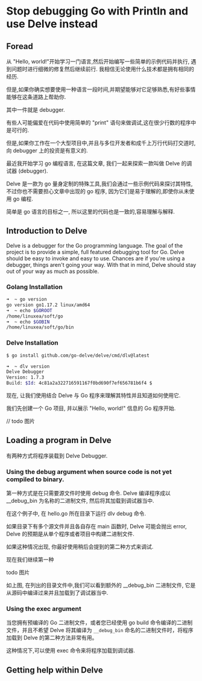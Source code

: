 # Stop debugging Go with Println and use Delve instead


## Foread

从 "Hello, world!"开始学习一门语言,然后开始编写一些简单的示例代码并执行, 遇到问题时进行细微的修复然后继续前行.
我相信无论使用什么技术都是拥有相同的经历.

但是,如果你确实想要使用一种语言一段时间,并期望能够对它足够熟悉,有好些事情能够在这条道路上帮助你.


其中一件就是 debugger.

有些人可能偏爱在代码中使用简单的 "print" 语句来做调试,这在很少行数的程序中是可行的.

但是,如果你工作在一个大型项目中,并且与多位开发者和成千上万行代码打交道时, 向 debugger 上的投资是有意义的.

最近我开始学习 go 编程语言, 在这篇文章, 我们一起来探索一款叫做 Delve 的调试器 (debugger).

Delve 是一款为 go 量身定制的特殊工具,我们会通过一些示例代码来探讨其特性, 不过你也不需要担心文章中出现的 go 程序,
因为它们是易于理解的,即使你从未使用 go 编程. 

简单是 go 语言的目标之一, 所以这里的代码也是一致的,容易理解与解释.



## Introduction to Delve

Delve is a debugger for the Go programming language. The goal of the project is to provide a simple, full featured debugging tool for Go. Delve should be easy to invoke and easy to use. Chances are if you're using a debugger, things aren't going your way. With that in mind, Delve should stay out of your way as much as possible.



### Golang Installation
```bash
➜  ~ go version
go version go1.17.2 linux/amd64
➜  ~ echo $GOROOT
/home/linuxea/soft/go
➜  ~ echo $GOBIN
/home/linuxea/soft/go/bin

```



### Delve Installation
```bash
$ go install github.com/go-delve/delve/cmd/dlv@latest
```

```bash
➜  ~ dlv version
Delve Debugger
Version: 1.7.3
Build: $Id: 4c81a2a322716591167f0bd690f7ef656781b6f4 $
```





现在, 让我们使用结合 Delve 与 Go 程序来理解其特性并且知道如何使用它.

我们先创建一个 Go 项目, 并以展示 "Hello, world!" 信息的 Go 程序开始.


// todo 图片


## Loading a program in Delve

有两种方式将程序装载到 Delve Debugger.

### Using the debug argument when source code is not yet compiled to binary.

第一种方式是在只需要源文件时使用 debug 命令.
Delve 编译程序成以 __debug_bin 为名称的二进制文件, 然后将其加载到调试器当中.


在这个例子中, 在 hello.go 所在目录下运行 dlv debug 命令.

如果目录下有多个源文件并且各自存在 main 函数时, Delve 可能会抛出 error, Delve 的预期是从单个程序或者项目中构建二进制文件.

如果这种情况出现, 你最好使用稍后会提到的第二种方式来调试.

现在我们继续第一种


todo 图片

如上图, 在列出的目录文件中,我们可以看到额外的 __debug_bin 二进制文件, 它是从源码中编译过来并且加载到了调试器当中.





### Using the exec argument

当您拥有预编译的 Go 二进制文件，或者您已经使用 go build 命令编译的二进制文件，并且不希望 Delve 将其编译为 `__debug_bin` 命名的二进制文件时，将程序加载到 Delve 的第二种方法非常有用。

这种情况下,可以使用 exec 命令来将程序加载到调试器.



## Getting help within Delve












